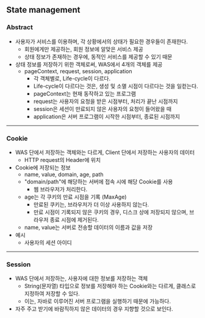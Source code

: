 ## State management

### Abstract

- 사용자가 서비스를 이용하며, 각 상황에서의 상태가 필요한 경우들이 존재한다. 
  - 회원에게만 제공하는, 회원 정보에 알맞은 서비스 제공
  - 상태 정보가 존재하는 경우에, 동적인 서비스를 제공할 수 있기 때문
- 상태 정보를 저장하기 위한 객체로써, WAS에서 4개의 객체를 제공
  - pageContext, request, session, application
    - 각 객체별로, Life-cycle이 다르다. 
    - Life-cycle이 다르다는 것은, 생성 및 소멸 시점이 다르다는 것을 일컫는다. 
    - pageContext는 현재 동작하고 있는 프로그램
    - request는 사용자의 요청을 받은 시점부터, 처리가 끝난 시점까지
    - session은 세션이 만료되지 않은 사용자의 요청이 들어왔을 때
    - application은 서버 프로그램이 시작한 시점부터, 종료된 시점까지

---

### Cookie

- WAS 단에서 저장하는 객체와는 다르게, Client 단에서 저장하는 사용자의 데이터
  - HTTP request의 Header에 위치
- Cookie에 저장되는 정보
  - name, value, domain, age, path
  - "domain/path"에 해당하는 서버에 접속 시에 해당 Cookie를 사용
    - 웹 브라우저가 처리한다. 
  - age는 각 쿠키의 만료 시점을 기록 (MaxAge)
    - 만료된 쿠키는, 브라우저가 더 이상 사용하지 않는다. 
    - 만료 시점이 기록되지 않은 쿠키의 경우, 디스크 상에 저장되지 않으며, 브라우저 종료 시점에 제거된다. 
  - name, value는 서버로 전송할 데이터의 이름과 값을 저장
- 예시
  - 사용자의 세션 아이디

---

### Session

- WAS 단에서 저장하는, 사용자에 대한 정보를 저장하는 객체
  - String(문자열) 타입으로 정보를 저장해야 하는 Cookie와는 다르게, 클래스로 지정하여 저장할 수 있다. 
  - 이는, 자바로 이루어진 서버 프로그램을 실행하기 때문에 가능하다. 
- 자주 주고 받기에 바람직하지 않은 데이터의 경우 지향할 것으로 보인다. 

